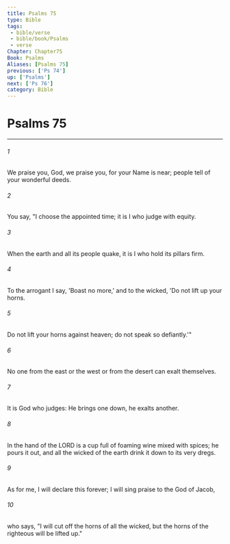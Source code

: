 ```yaml
---
title: Psalms 75
type: Bible
tags:
 - bible/verse
 - bible/book/Psalms
 - verse
Chapter: Chapter75
Book: Psalms
Aliases: [Psalms 75]
previous: ['Ps 74']
up: ['Psalms']
next: ['Ps 76']
category: Bible
---
```

# Psalms 75

***


###### 1 
We praise you, God, we praise you, for your Name is near; people tell of your wonderful deeds. 

###### 2 
You say, "I choose the appointed time; it is I who judge with equity. 

###### 3 
When the earth and all its people quake, it is I who hold its pillars firm. 

###### 4 
To the arrogant I say, 'Boast no more,' and to the wicked, 'Do not lift up your horns. 

###### 5 
Do not lift your horns against heaven; do not speak so defiantly.'" 

###### 6 
No one from the east or the west or from the desert can exalt themselves. 

###### 7 
It is God who judges: He brings one down, he exalts another. 

###### 8 
In the hand of the LORD is a cup full of foaming wine mixed with spices; he pours it out, and all the wicked of the earth drink it down to its very dregs. 

###### 9 
As for me, I will declare this forever; I will sing praise to the God of Jacob, 

###### 10 
who says, "I will cut off the horns of all the wicked, but the horns of the righteous will be lifted up." 
